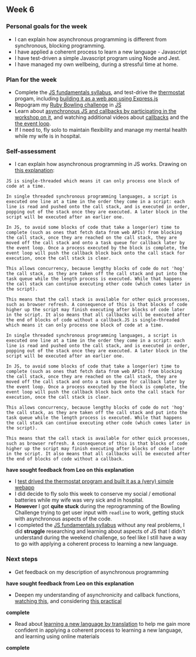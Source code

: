 ## Week 6

### Personal goals for the week

* I can explain how asynchronous programming is different from synchronous, blocking programming.
* I have applied a coherent process to learn a new language - Javascript
* I have test-driven a simple Javascript program using Node and Jest.
* I have managed my own wellbeing, during a stressful time at home.

### Plan for the week

* Complete the [JS fundamentals syllabus](https://github.com/makersacademy/javascript-fundamentals#sequence), and test-drive the [thermostat](https://github.com/makersacademy/javascript-fundamentals/blob/main/challenges/04_thermostat.md) progam, including [building it as a web app using Express.js](https://github.com/makersacademy/javascript-fundamentals/blob/main/challenges/07_web_server.md)
* Repogram my [Ruby Bowling challenge](https://github.com/almorcrette/bowling-challenge-ruby) in [JS](https://github.com/makersacademy/bowling-challenge)
* Learn about [asynchronous JS and callbacks by participating in the workshop on it](https://github.com/makersacademy/javascript-fundamentals/tree/main/workshops/async-js-and-callbacks), and watching additional videos about [callbacks](https://www.youtube.com/watch?v=xHneyv38Jro) and the [the event loop](https://www.youtube.com/watch?v=8aGhZQkoFbQ).
* If I need to, fly solo to maintain flexibility and manage my mental health while my wife is in hospital.

### Self-assessment

* I can explain how asynchronous programming in JS works. Drawing on [this explanation](https://www.youtube.com/watch?v=8aGhZQkoFbQ):
```
JS is single-threaded which means it can only process one block of code at a time.

In single threaded synchronous programming languages, a script is executed one line at a time in the order they come in a script: each line is read and pushed onto the call stack, and is executed in order, popping out of the stack once they are executed. A later block in the script will be executed after an earlier one.

In JS, to avoid some blocks of code that take a longer(er) time to complete (such as ones that fetch data from web APIs) from blocking the call stack, once they are reached on the call stack, they are moved off the call stack and onto a task queue for callback later by the event loop. Once a process executed by the block is complete, the event loop will push the callback block back onto the call stack for execution, once the call stack is clear.

This allows concurrency, because lengthy blocks of code do not 'hog' the call stack, as they are taken off the call stack and put into the task queue while the length process is executed. While that happens the call stack can continue executing other code (which comes later in the script).

This means that the call stack is available for other quick processes, such as browser refresh. A consequence of this is that blocks of code higher up the script may finish executing after blocks of code later in the script. It also means that all callbacks will be executed after the end of blocks of code without a callback.JS is single-threaded which means it can only process one block of code at a time.

In single threaded synchronous programming languages, a script is executed one line at a time in the order they come in a script: each line is read and pushed onto the call stack, and is executed in order, popping out of the stack once they are executed. A later block in the script will be executed after an earlier one.

In JS, to avoid some blocks of code that take a longer(er) time to complete (such as ones that fetch data from web APIs) from blocking the call stack, once they are reached on the call stack, they are moved off the call stack and onto a task queue for callback later by the event loop. Once a process executed by the block is complete, the event loop will push the callback block back onto the call stack for execution, once the call stack is clear.

This allows concurrency, because lengthy blocks of code do not 'hog' the call stack, as they are taken off the call stack and put into the task queue while the length process is executed. While that happens the call stack can continue executing other code (which comes later in the script).

This means that the call stack is available for other quick processes, such as browser refresh. A consequence of this is that blocks of code higher up the script may finish executing after blocks of code later in the script. It also means that all callbacks will be executed after the end of blocks of code without a callback.
```

__have sought feedback from Leo on this explanation__

* I [test drived the thermostat program and built it as a (very) simple webapp](https://github.com/almorcrette/js-practice)
* I did decide to fly solo this week to conserve my social / emotional batteries while my wife was very sick and in hospital.
* __However__ I got __quite stuck__ during the reprogramming of the Bowling Challenge trying to get user input with `readline` to work, getting stuck with asynchronous aspects of the code.
* I completed the [JS fundamentals syllabus](https://github.com/makersacademy) without any real problems, I did __struggle__ researching and learning about aspects of JS that I didn't understand during the weekend challenge, so feel like I still have a way to go with applying a coherent process to learning a new language.


### Next steps

* Get feedback on my description of asynchronous programming

__have sought feedback from Leo on this explanation__

* Deepen my understanding of asynchronicity and callback functions, [watching this](https://www.youtube.com/watch?v=xHneyv38Jro), and considering [this practical](https://github.com/makersacademy/javascript-fundamentals/tree/main/practicals/callbacks)

__complete__

* Read about [learning a new language by translation](https://hackmd.io/kMNgXiPHQf2Q_P9A-tnS9A) to help me gain more confident in applying a coherent process to learning a new language, and learning using online materials

__complete__